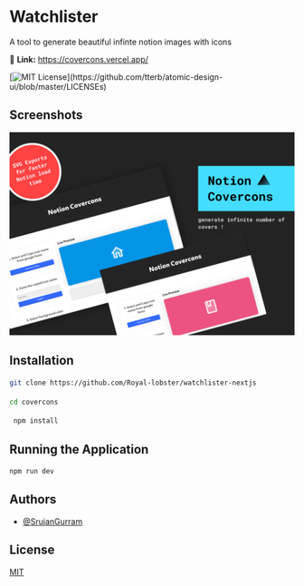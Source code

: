 
# Watchlister

A tool to generate beautiful infinte notion images with icons

🔗 **Link:** https://covercons.vercel.app/

[![MIT License](https://img.shields.io/apm/l/atomic-design-ui.svg?)](https://github.com/tterb/atomic-design-ui/blob/master/LICENSEs)
## Screenshots

![App Screenshot](https://raw.githubusercontent.com/Royal-lobster/covercons/main/covercons.png)

  
## Installation

```bash
git clone https://github.com/Royal-lobster/watchlister-nextjs

cd covercons

 npm install
```
## Running the Application

```bash
npm run dev
```
    
## Authors

- [@SrujanGurram](https://www.github.com/royal-lobster)

  
## License

[MIT](https://choosealicense.com/licenses/mit/)

  
